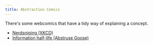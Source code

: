 ```yaml
---
title: Abstraction Comics
---
```


There's some webcomics that have a tidy way of explaining a concept.

- [Nerdsniping (XKCD)](https://xkcd.com/356/)
- [Information half-life (Abstruse Goose)](https://abstrusegoose.com/531)
